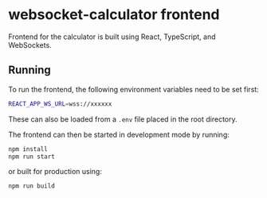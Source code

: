 # websocket-calculator frontend
Frontend for the calculator is built using React, TypeScript, and WebSockets.

## Running
To run the frontend, the following environment variables need to be set first:
```bash
REACT_APP_WS_URL=wss://xxxxxx
```
These can also be loaded from a `.env` file placed in the root directory.  
  
The frontend can then be started in development mode by running:
```bash
npm install
npm run start
```

or built for production using:
```bash
npm run build
```